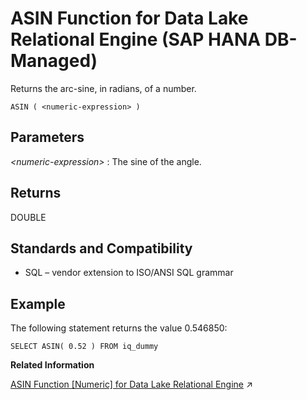<!-- loioa56e5e54ba234675b4a5c30b13e933e9 -->

# ASIN Function for Data Lake Relational Engine \(SAP HANA DB-Managed\)

Returns the arc-sine, in radians, of a number.



```
ASIN ( <numeric-expression> )
```



<a name="loioa56e5e54ba234675b4a5c30b13e933e9__section_mn3_hjk_srb"/>

## Parameters

 *<numeric-expression\>*
 :   The sine of the angle.

 

<a name="loioa56e5e54ba234675b4a5c30b13e933e9__section_ovt_hjk_srb"/>

## Returns

DOUBLE



<a name="loioa56e5e54ba234675b4a5c30b13e933e9__section_r2h_3jk_srb"/>

## Standards and Compatibility

-   SQL – vendor extension to ISO/ANSI SQL grammar



<a name="loioa56e5e54ba234675b4a5c30b13e933e9__section_lfc_jjk_srb"/>

## Example

The following statement returns the value 0.546850:

```
SELECT ASIN( 0.52 ) FROM iq_dummy
```

**Related Information**  


[ASIN Function [Numeric] for Data Lake Relational Engine](https://help.sap.com/viewer/19b3964099384f178ad08f2d348232a9/2023_1_QRC/en-US/a534668f84f2101599958685dfc4673b.html "Returns the arc-sine, in radians, of a number.") :arrow_upper_right:

